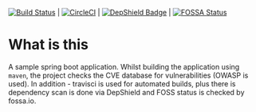 [![Build Status](https://travis-ci.com/parj/SampleSpringBootApp.svg?branch=master)](https://travis-ci.com/parj/SampleSpringBootApp) | [![CircleCI](https://circleci.com/gh/parj/SampleSpringBootApp.svg?style=svg)](https://circleci.com/gh/parj/SampleSpringBootApp) | [![DepShield Badge](https://depshield.sonatype.org/badges/parj/SampleSpringBootApp/depshield.svg)](https://depshield.github.io) | [![FOSSA Status](https://app.fossa.com/api/projects/git%2Bgithub.com%2Fparj%2FSampleSpringBootApp.svg?type=shield)](https://app.fossa.com/projects/git%2Bgithub.com%2Fparj%2FSampleSpringBootApp?ref=badge_shield)

# What is this

A sample spring boot application. Whilst building the application using `maven`, the project checks the CVE database for vulnerabilities (OWASP is used). In addition - travisci is used for automated builds, plus there is dependency scan is done via DepShield and FOSS status is checked by fossa.io.